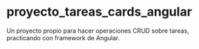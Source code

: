 # proyecto_tareas_cards_angular
Un proyecto propio para hacer operaciones CRUD sobre tareas, practicando con framework de Angular.

